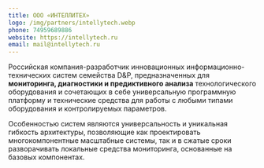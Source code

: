 ```yaml
---
title: ООО «ИНТЕЛЛИТЕХ»
logo: /img/partners/intellytech.webp
phone: 74959689886
website: https://intellytech.ru
email: mail@intellytech.ru
---
```


Российская компания-разработчик инновационных информационно-технических систем семейства D&P, предназначенных для **мониторинга, диагностики и предиктивного анализа** технологического оборудования и сочетающих в себе универсальную программную платформу и технические средства для работы с любыми типами оборудования и контролируемых параметров.


Особенностью систем являются универсальность и уникальная гибкость архитектуры, позволяющие как проектировать многокомпонентные масштабные системы, так и в сжатые сроки разворачивать локальные средства мониторинга, основанные на базовых компонентах.
